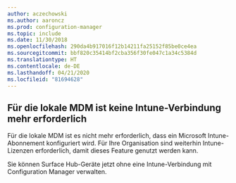 ```yaml
---
author: aczechowski
ms.author: aaroncz
ms.prod: configuration-manager
ms.topic: include
ms.date: 11/30/2018
ms.openlocfilehash: 290da4b917016f12b14211fa25152f85be0ce4ea
ms.sourcegitcommit: bbf820c35414bf2cba356f30fe047c1a34c5384d
ms.translationtype: HT
ms.contentlocale: de-DE
ms.lasthandoff: 04/21/2020
ms.locfileid: "81694628"
---
```

## <a name="an-intune-connection-is-no-longer-required-for-on-premises-mdm"></a><a name="bkmk_opmdm"></a> Für die lokale MDM ist keine Intune-Verbindung mehr erforderlich
<!--1359124-->
Für die lokale MDM ist es nicht mehr erforderlich, dass ein Microsoft Intune-Abonnement konfiguriert wird. Für Ihre Organisation sind weiterhin Intune-Lizenzen erforderlich, damit dieses Feature genutzt werden kann. 

Sie können Surface Hub-Geräte jetzt ohne eine Intune-Verbindung mit Configuration Manager verwalten. 

